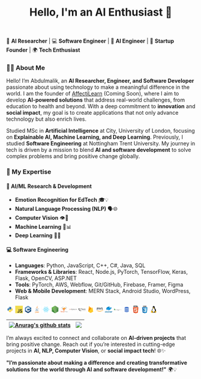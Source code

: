 <h1 align="center" color="Red">Hello, I'm an AI Enthusiast 🤖</h1>

<br />

🔹 **AI Researcher** | 💻 **Software Engineer** | 🤖 **AI Engineer** | 🚀 **Startup Founder** | 🌍 **Tech Enthusiast**

### 👨‍💻 About Me

Hello! I’m Abdulmalik, an **AI Researcher, Engineer, and Software Developer** passionate about using technology to make a meaningful difference in the world. I am the founder of [AffectiLearn](https://github.com/AffectiLearn) (Coming Soon), where I aim to develop **AI-powered solutions** that address real-world challenges, from education to health and beyond. With a deep commitment to **innovation** and **social impact**, my goal is to create applications that not only advance technology but also enrich lives.

Studied MSc in **Artificial Intelligence** at City, University of London, focusing on **Explainable AI, Machine Learning, and Deep Learning**. Previously, I studied **Software Engineering** at Nottingham Trent University. My journey in tech is driven by a mission to blend **AI and software development** to solve complex problems and bring positive change globally.

### 🌟 My Expertise

#### 🧠 AI/ML Research & Development
- **Emotion Recognition for EdTech** 🎓💡
- **Natural Language Processing (NLP)** 🗣️🌐
- **Computer Vision** 👁️📸
- **Machine Learning** 🤖📊
- **Deep Learning** 🧠💥

#### 💻 Software Engineering
- **Languages**: Python, JavaScript, C++, C#, Java, SQL
- **Frameworks & Libraries**: React, Node.js, PyTorch, TensorFlow, Keras, Flask, OpenCV, ASP.NET
- **Tools**: PyTorch, AWS, Webflow, Git/GitHub, Firebase, Framer, Figma
- **Web & Mobile Development**: MERN Stack, Android Studio, WordPress, Flask

<code><img height="20" alt="python" src="https://raw.githubusercontent.com/github/explore/master/topics/python/python.png"></code>
<code><img height="20" alt="javascript" src="https://raw.githubusercontent.com/github/explore/master/topics/javascript/javascript.png"></code>
<code><img height="20" alt="c++" src="https://raw.githubusercontent.com/github/explore/master/topics/cpp/cpp.png"></code>
<code><img height="20" alt="java" src="https://raw.githubusercontent.com/github/explore/master/topics/java/java.png"></code>
<code><img height="20" alt="react" src="https://raw.githubusercontent.com/github/explore/master/topics/react/react.png"></code>
<code><img height="20" alt="nodejs" src="https://raw.githubusercontent.com/github/explore/master/topics/nodejs/nodejs.png"></code>
<code><img height="20" alt="tensorflow" src="https://raw.githubusercontent.com/github/explore/master/topics/tensorflow/tensorflow.png"></code>
<code><img height="20" alt="pytorch" src="https://raw.githubusercontent.com/github/explore/master/topics/pytorch/pytorch.png"></code>
<code><img height="20" alt="flask" src="https://raw.githubusercontent.com/github/explore/master/topics/flask/flask.png"></code>
<code><img height="20" alt="firebase" src="https://raw.githubusercontent.com/github/explore/master/topics/firebase/firebase.png"></code>
<code><img height="20" alt="aws" src="https://raw.githubusercontent.com/github/explore/master/topics/aws/aws.png"></code>
<code><img height="20" alt="docker" src="https://raw.githubusercontent.com/github/explore/master/topics/docker/docker.png"></code>
<code><img height="20" alt="mongodb" src="https://raw.githubusercontent.com/github/explore/master/topics/mongodb/mongodb.png"></code>
<code><img height="20" alt="sql" src="https://raw.githubusercontent.com/github/explore/master/topics/sql/sql.png"></code>
<code><img height="20" alt="html5" src="https://raw.githubusercontent.com/github/explore/master/topics/html/html.png"></code>
<code><img height="20" alt="css3" src="https://raw.githubusercontent.com/github/explore/master/topics/css/css.png"></code>
<code><img height="20" alt="linux" src="https://raw.githubusercontent.com/github/explore/master/topics/linux/linux.png"></code> 


| <a href="https://github.com/anuraghazra/github-readme-stats"><img align="center" src="https://github-readme-stats.vercel.app/api?username=Shinkerphy&show_icons=true&include_all_commits=true&theme=buefy&hide_border=true" alt="Anurag's github stats" /></a> | <a href="https://github.com/Shinkerphy/github-readme-stats"><img align="center" src="https://github-readme-stats.vercel.app/api/top-langs/?username=Shinkerphy&layout=compact&theme=buefy&hide_border=true" /></a> |
| ------------- | ------------- |

I’m always excited to connect and collaborate on **AI-driven projects** that bring positive change. Reach out if you’re interested in cutting-edge projects in **AI, NLP, Computer Vision**, or **social impact tech**! 🌐✨

**"I’m passionate about making a difference and creating transformative solutions for the world through AI and software development!"** 🌍💡
